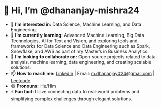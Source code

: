 # 👋 Hi, I’m @dhananjay-mishra24  
- 👀 **I’m interested in:** Data Science, Machine Learning, and Data Engineering. 
- 🌱 **I’m currently learning:** Advanced Machine Learning, Big Data Technologies, AI for Text and Vision, and exploring tools and frameworks for Data Science and Data Engineering such as Spark, Snowflake, and AWS as part of my Master’s in Business Analytics.  
- 💞️ **I’m looking to collaborate on:** Open-source projects related to data analysis, machine learning, data engineering, and creating scalable solutions.  
- 📫 **How to reach me:** [LinkedIn](https://www.linkedin.com/in/dhananjay-mishra-694521133) | Email: m.dhananjay024@gmail.com  | [Leetcode](https://leetcode.com/u/TpH4w9nSE8/)
- 😄 **Pronouns:** He/Him  
- ⚡ **Fun fact:** I love connecting data to real-world problems and simplifying complex challenges through elegant solutions.  
